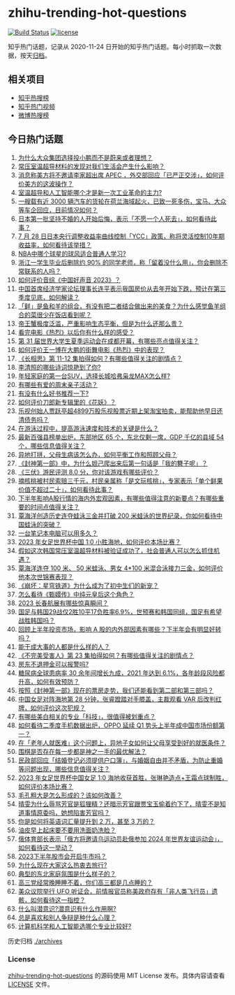 # zhihu-trending-hot-questions

[![Build Status](https://github.com/justjavac/zhihu-trending-hot-questions/workflows/ci/badge.svg?branch=master)](https://github.com/justjavac/zhihu-trending-hot-questions/actions)
[![license](https://img.shields.io/github/license/justjavac/zhihu-trending-hot-questions)](https://github.com/justjavac/zhihu-trending-hot-questions/blob/master/LICENSE)

知乎热门话题，记录从 2020-11-24
日开始的知乎热门话题。每小时抓取一次数据，按天[归档](./archives)。

## 相关项目

- [知乎热搜榜](https://github.com/justjavac/zhihu-trending-top-search)
- [知乎热门视频](https://github.com/justjavac/zhihu-trending-hot-video)
- [微博热搜榜](https://github.com/justjavac/weibo-trending-hot-search)

## 今日热门话题

<!-- BEGIN -->
<!-- 最后更新时间 Sat Jul 29 2023 06:12:56 GMT+0800 (China Standard Time) -->

1. [为什么大众集团选择投小鹏而不是蔚来或者理想？](https://www.zhihu.com/question/614392253)
1. [常压室温超导材料的发现对我们生活会产生什么影响？](https://www.zhihu.com/question/614238747)
1. [消息称美方将不邀请李家超出席 APEC ，外交部回应「已严正交涉」，如何评价美方的这波操作？](https://www.zhihu.com/question/614509852)
1. [室温超导和人工智能哪个才是新一次工业革命的主力?](https://www.zhihu.com/question/614352067)
1. [一艘载有近 3000 辆汽车的货轮在荷兰海域起火，已致一死多伤，宝马、大众等车企回应，目前情况如何？](https://www.zhihu.com/question/614410393)
1. [日本第一批坚持不婚的人开始后悔，表示「不愿一个人死去」，如何看待此事？](https://www.zhihu.com/question/613852754)
1. [7 月 28 日日本央行调整收益率曲线控制「YCC」政策，称将灵活控制10年期收益率，如何看待该举措？](https://www.zhihu.com/question/614416032)
1. [NBA中哪个球星的球风适合普通人学习?](https://www.zhihu.com/question/614060367)
1. [浙江一学生毕业后删除约 90% 的同学老师，称「留着没什么用」，你会删除不常联系的人吗？](https://www.zhihu.com/question/608984327)
1. [如何评价音综《中国好声音 2023》？](https://www.zhihu.com/question/614498894)
1. [中国首席经济学家论坛理事长连平表示我国房价从去年开始下跌，预计在第三季度见底，如何解读？](https://www.zhihu.com/question/614450064)
1. [「鲜」是鱼和羊的组合，有没有把二者结合做出来的美食？为什么感觉鱼羊组合的菜很少在饭店看到呢？](https://www.zhihu.com/question/561510660)
1. [帝王蟹极度泛滥，严重影响生态平衡，但是为什么还那么贵？](https://www.zhihu.com/question/49207776)
1. [看完电影《热烈》以后你有什么样的感受？](https://www.zhihu.com/question/614332307)
1. [第 31 届世界大学生夏季运动会在成都开幕，有哪些亮点值得关注？](https://www.zhihu.com/question/614217003)
1. [如何评价王一博在大鹏的街舞电影《热烈》中的表现？](https://www.zhihu.com/question/613046028)
1. [《长相思》第 11-12 集拍得如何？有哪些值得关注的剧情点？](https://www.zhihu.com/question/614464287)
1. [李清照的哪些诗词惊艳到了你?](https://www.zhihu.com/question/613937160)
1. [年轻家庭的第一台SUV，选择长城哈弗枭龙MAX怎么样?](https://www.zhihu.com/question/612717932)
1. [有哪些有爱的周末亲子活动？](https://www.zhihu.com/question/42193170)
1. [有没有什么好书推荐一下?](https://www.zhihu.com/question/611555680)
1. [如何评价刀郎新专辑里的《花妖》？](https://www.zhihu.com/question/613733942)
1. [乐视创始人贾跃亭超4899万股乐视股票近期上架淘宝拍卖，能帮助他早日还清债务吗？](https://www.zhihu.com/question/614398732)
1. [在游泳过程中，提高游泳速度和技术的关键是什么？](https://www.zhihu.com/question/609181074)
1. [最新百强县榜单出炉，东部地区 65 个，东北仅剩一席，GDP 千亿的县域 54 个，哪些信息值得关注？](https://www.zhihu.com/question/614395539)
1. [异地打拼，父母生病该怎么办，如何平衡工作和照顾父母？](https://www.zhihu.com/question/614409286)
1. [《封神第一部》中，为什么妲己爬出来后第一句话是「我的簪子呢」？](https://www.zhihu.com/question/614224898)
1. [《三伏》游民评测 8.0 分，你对该游戏有哪些评价？](https://www.zhihu.com/question/614435639)
1. [摘核桃被村民索赔三千元，村民亲属称「是文玩核桃」，专家表示「单个鲜果价值不超过二十」，如何看待此事？](https://www.zhihu.com/question/614255051)
1. [下半年影响A股行情的海内外宏观因素，有哪些值得注意的新要点？有哪些重要的时间点值得关注？](https://www.zhihu.com/question/614343102)
1. [覃海洋创造历史连夺蛙泳三金并打破 200 米蛙泳的世界纪录，你如何看待中国蛙泳的突破？](https://www.zhihu.com/question/613735992)
1. [一台笔记本电脑可以用多久？](https://www.zhihu.com/question/612395658)
1. [2023 年女足世界杯中国 1:0 小胜海地，如何评价本场比赛？](https://www.zhihu.com/question/614511463)
1. [假如这次韩国常压室温超导材料被验证成功了，社会普通人可以怎么抓住机遇？](https://www.zhihu.com/question/614232274)
1. [覃海洋连夺 100 米、 50 米蛙泳、男女 4*100 米混合泳接力三金，如何评价他本次世锦赛表现？](https://www.zhihu.com/question/614134976)
1. [《崩坏：星穹铁道》为什么成为了初中生们的新宠？](https://www.zhihu.com/question/601969210)
1. [怎么看待《甄嬛传》中纯元皇后这个角色？](https://www.zhihu.com/question/36220302)
1. [2023 长春航展有哪些惊喜瞬间？](https://www.zhihu.com/question/614142272)
1. [国足与韩国29战仅2胜10平17负胜率6.9%，世预赛和韩国同组，国足有希望战胜韩国吗？](https://www.zhihu.com/question/614285547)
1. [回顾上半年投资市场，影响 A 股的内外部因素有哪些？下半年会有明显好转吗？](https://www.zhihu.com/question/614394648)
1. [能干成大事的人都是什么样的人？](https://www.zhihu.com/question/426658242)
1. [《不完美受害人》第 23 集拍得如何？有哪些值得关注的剧情点？](https://www.zhihu.com/question/614487041)
1. [房东不退押金可以报警吗?](https://www.zhihu.com/question/392071822)
1. [糖尿病全球患病率 30 余年间增长九成，2021 年达到 6.1%，各年龄段风险都升高，如何有效预防？](https://www.zhihu.com/question/614444446)
1. [按照《封神第一部》现在的票房走势，我们还能看到第二部和第三部吗？](https://www.zhihu.com/question/614233231)
1. [中国女足对阵海地第 28 分钟，张睿蹬踏对手膝盖，主裁观看 VAR 后改判红牌，如何评价这次犯规？](https://www.zhihu.com/question/614490646)
1. [有哪些美白相关的专业「科技」，很值得被划重点？](https://www.zhihu.com/question/614466140)
1. [如何看待二季度手机数据出炉，OPPO 延续 Q1 势头上半年成中国市场份额第一？](https://www.zhihu.com/question/614288054)
1. [在「老年人就医难」这个问题上，异地子女如何让父母享受到好的就医条件？](https://www.zhihu.com/question/614337133)
1. [围棋是否存在每一步都是神之一手的最优解法？](https://www.zhihu.com/question/606925918)
1. [民政部回应「结婚登记必须提供户口簿」，与婚姻自由并不矛盾，为防止重婚等问题出现，哪些信息值得关注？](https://www.zhihu.com/question/614396499)
1. [2023 年女足世界杯中国女足 1:0 海地收获首胜，张琳艳造点+王霜点球制胜，如何评价本场比赛？](https://www.zhihu.com/question/614412774)
1. [毛孔粗大是怎么形成的？该如何改善？](https://www.zhihu.com/question/613383778)
1. [晴雯为什么辱骂芳官是狐狸精？还暗示芳官跟贾宝玉偷着约下了，晴雯不是知道事情原委吗，她想陷害芳官吗？](https://www.zhihu.com/question/610447135)
1. [你是如何将英语词汇量提升到 2 万，甚至 3 万的？](https://www.zhihu.com/question/26814125)
1. [油皮早上起床要不要用洗面奶洗脸？](https://www.zhihu.com/question/611339374)
1. [俄体育部长表示「俄方将邀请乌运动员赴俄参加 2024 年世界友谊运动会」，如何看待这一举动？](https://www.zhihu.com/question/614358746)
1. [2023下半年股市会开启牛市吗？](https://www.zhihu.com/question/613063695)
1. [为什么现在大家这么热衷去旅行?](https://www.zhihu.com/question/613995213)
1. [典型的东北家庭氛围是什么样子的？](https://www.zhihu.com/question/406324383)
1. [高三党经常晚睡睡不着，你们高三都是几点睡的？](https://www.zhihu.com/question/613198812)
1. [美众议院举行 UFO 听证会，前情报官员称美政府存有「非人类飞行员」遗骸，如何看待这一指控？](https://www.zhihu.com/question/614236754)
1. [什么叫潜意识?潜意识有什么作用啊?](https://www.zhihu.com/question/393313788)
1. [总是喜欢和别人争辩是种什么心理？](https://www.zhihu.com/question/63563650)
1. [计算机科学和人工智能选哪个专业比较好?](https://www.zhihu.com/question/608929035)

<!-- END -->

历史归档 [./archives](./archives)

### License

[zhihu-trending-hot-questions](https://github.com/justjavac/zhihu-trending-hot-questions)
的源码使用 MIT License 发布。具体内容请查看 [LICENSE](./LICENSE) 文件。
